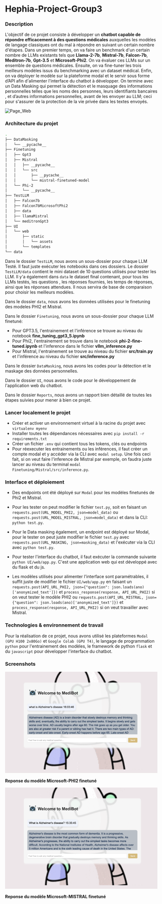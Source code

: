 
# Hephia-Project-Group3
### Description


L'objectif de ce projet consiste à développer un **chatbot capable de répondre efficacement à des questions médicales** auxquelles les modèles de langage classiques ont du mal à répondre en suivant un certain nombre d'étapes. Dans un premier temps, on va faire un benchmark d'un certain nombre de LLMs existants tels que  **Llama-2-7b**, **Mistral-7b**, **Falcon-7b**, **Meditron-7b**, **Gpt-3.5** et **Microsoft-Phi2**. On va évaluer ces LLMs sur un ensemble de questions médicales. Ensuite, on va fine-tuner les trois meilleurs modèles issus du benchmarking avec un dataset médical. Enfin, on va déployer le modèle sur la plateforme modal et le servir sous forme d’API afin d'alimenter l'interface du chatbot à développer. On termine avec un Data Masking qui permet la détection et le masquage des informations personnelles telles que les noms des personnes, leurs identifiants bancaires , et d’autres informations personnelles, avant de les envoyer au LLM; ceci pour s'assurer de la protection de la vie privée dans les textes envoyés.

![Page_Web](/screenshots/demo.gif?raw=true)

### Architecture du projet
```bash
.
├── DataMasking
│   └── __pycache__
├── Finetuning
│   ├── Gpt3
│   ├── Mistral
│   │   ├── __pycache__
│   │   └── src
│   │       ├── __pycache__
│   │       └── mistral-finetuned-model
│   └── Phi-2
│       └── __pycache__
├── TestLLM
│   ├── Falcon7b
│   ├── Falcon7bMicrosoftPhi2
│   ├── data
│   ├── llamaMistral
│   └── meditronGpt3
├── UI
│   └── web
│       ├── static
│       │   └── assets
│       └── templates
└── data
```

Dans le dossier `TestLLM`, nous avons un sous-dossier pour chaque LLM Testé. Il faut juste exécuter les notebooks dans ces dossiers. Le dossier `TestLLM/data` contient le mini dataset de 10 questions utilisés pour tester les LLM. Il y'a également dans `data` le dataset final contenant, pour tous les LLMs testés, les questions , les réponses fournies, les temps de réponses, ainsi que les réponses attendues. Il nous servira de base de comparaison pour choisir les meilleurs modèles.

Dans le dossier `data`, nous avons les données utilisées pour le finetuning des modeles PHI2 et Mistral.

Dans le dossier `Finetuning`, nous avons un sous-dossier pour chaque LLM finetuné:

- Pour GPT3.5, l'entrainement et l'inférence se trouve au niveau du notebook **fine_tuning_gpt3_5.ipynb**
- Pour Phi2, l'entrainement se trouve dans le notebook **phi-2-fine-tuned.ipynb** et l'inference dans le fichier **vllm_inference.py**
- Pour Mistral, l'entrainement se trouve au niveau du fichier **src/train.py** et l'inférence au niveau du fichier **src/inference.py**

Dans le dossier `DataMasking`, nous avons les codes pour la détection et le maskage des données personnelles.

Dans le dossier `UI`, nous avons le code pour le développement de l'application web du chatbot.

Dans le dossier `Reports`, nous avons un rapport bien détaillé de toutes les étapes suivies pour mener à bien ce projet.

### Lancer localement le projet

- Créer et activer un environnement virtuel à la racine du projet avec `virtualenv myenv`
- Installer toutes les dépendances nécessaires avec `pip install -r requirements.txt`
- Créer un fichier `.env` qui contient tous les tokens, clés ou endpoints
- Pour réexecuter les entrainements ou les inférences, il faut créer un compte modal et y accéder via la CLI avec `modal setup`. Une fois ceci fait, si on veut faire l'inference de Mistral par exemple, on faudra juste lancer au niveau du terminal `modal Finetuning/Mistral/src/inference.py`.


### Interface et déploiement
- Des endpoints ont été déployé sur `Modal` pour les modèles finetunés de Phi2 et Mistral. 
- Pour les tester on peut modifier le fichier `test.py`, soit en faisant un `requests.post(URL_MODEL_PHI2, json=model_data)` ou `requests.post(URL_MODEL_MISTRAL, json=model_data)` et dans la CLI: `python test.py`.
- Pour le Data masking également, un endpoint est déployé sur Modal, pour le tester on peut juste modifier le fichier `test.py` avec `requests.post(URL_MASKING, json=masking_data)` et l'exécuter via la CLI avec `python test.py`.

- Pour tester l'interface du chatbot, il faut exécuter la commande suivante `python UI/web/app.py`. C'est une application web qui est développé avec du flask et du js. 
- Les modèles utilisés pour alimenter l'interface sont paramétrables, il suffit juste de modifier le fichier `UI/web/app.py` en faisant un `requests.post(API_URL_PHI2, json={"question": json.loads(ano)['anonymized_text']})` et `process_response(response, API_URL_PHI2)` si on veut tester le modèle PHI2 ou `requests.post(API_URL_MISTRAL, json={"question": json.loads(ano)['anonymized_text']})` et `process_response(response, API_URL_PHI2)` si on veut travailler avec Mistral.

### Technologies & environnement de travail

Pour la réalisation de ce projet, nous avons utilisé les plateformes `Modal (GPU H100 2x80Go)` et `Google Colab (GPU T4)`, le langage de programmation `python` pour l'entrainement des modèles, le framework de python `flask` et du `javascript` pour développer l'interface du chatbot.


### Screenshots
![Page_Web](/screenshots/mistral.png?raw=true)

**Reponse du modèle Microsoft-PHI2 finetuné**

![Page_Web](/screenshots/phi2.png?raw=true)

**Reponse du modèle Microsoft-MISTRAL finetuné**
